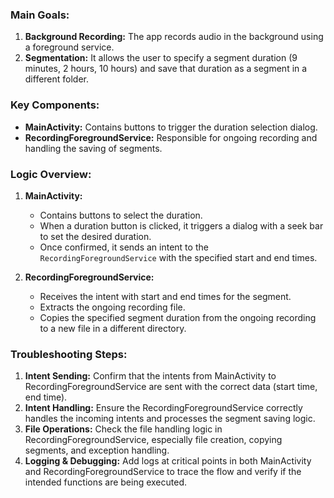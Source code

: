 
### Main Goals:
1. **Background Recording:** The app records audio in the background using a foreground service.
2. **Segmentation:** It allows the user to specify a segment duration (9 minutes, 2 hours, 10 hours) and save that duration as a segment in a different folder.

### Key Components:
- **MainActivity:** Contains buttons to trigger the duration selection dialog.
- **RecordingForegroundService:** Responsible for ongoing recording and handling the saving of segments.

### Logic Overview:
1. **MainActivity:**
   - Contains buttons to select the duration.
   - When a duration button is clicked, it triggers a dialog with a seek bar to set the desired duration.
   - Once confirmed, it sends an intent to the `RecordingForegroundService` with the specified start and end times.

2. **RecordingForegroundService:**
   - Receives the intent with start and end times for the segment.
   - Extracts the ongoing recording file.
   - Copies the specified segment duration from the ongoing recording to a new file in a different directory.

### Troubleshooting Steps:
1. **Intent Sending:** Confirm that the intents from MainActivity to RecordingForegroundService are sent with the correct data (start time, end time).
2. **Intent Handling:** Ensure the RecordingForegroundService correctly handles the incoming intents and processes the segment saving logic.
3. **File Operations:** Check the file handling logic in RecordingForegroundService, especially file creation, copying segments, and exception handling.
4. **Logging & Debugging:** Add logs at critical points in both MainActivity and RecordingForegroundService to trace the flow and verify if the intended functions are being executed.
